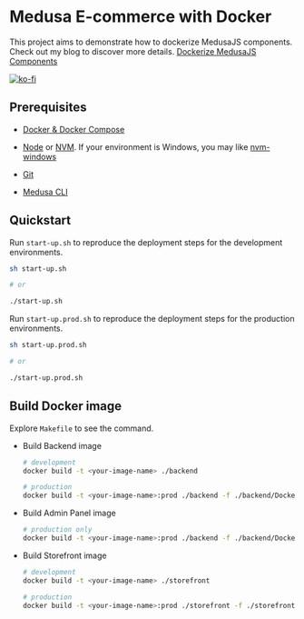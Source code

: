 # Medusa E-commerce with Docker

This project aims to demonstrate how to dockerize MedusaJS components. Check out my blog to discover more details. [Dockerize MedusaJS Components](https://immersedincode.io.vn/blog/dockerizing-medusajs-for-optimized-deployment/)

[![ko-fi](https://ko-fi.com/img/githubbutton_sm.svg)](https://ko-fi.com/M4M0U28LL)

## Prerequisites
- [Docker & Docker Compose](https://www.docker.com/products/docker-desktop/)

- [Node](https://nodejs.org/en/download) or [NVM](https://github.com/nvm-sh/nvm?tab=readme-ov-file#installing-and-updating). If your environment is Windows, you may like [nvm-windows](https://github.com/coreybutler/nvm-windows?tab=readme-ov-file)

- [Git](https://git-scm.com/downloads)

- [Medusa CLI](https://docs.medusajs.com/cli/reference)

## Quickstart

Run `start-up.sh` to reproduce the deployment steps for the development environments.

```bash
sh start-up.sh

# or 

./start-up.sh
```

Run `start-up.prod.sh` to reproduce the deployment steps for the production environments.

```bash
sh start-up.prod.sh

# or 

./start-up.prod.sh
```

## Build Docker image

Explore `Makefile` to see the command.

- Build Backend image
    ```bash
    # development
    docker build -t <your-image-name> ./backend

    # production
    docker build -t <your-image-name>:prod ./backend -f ./backend/Dockerfile.prod
    ```

- Build Admin Panel image
    ```bash
    # production only
    docker build -t <your-image-name>:prod ./backend -f ./backend/Dockerfile.admin.prod
    ```

- Build Storefront image
    ```bash
    # development
    docker build -t <your-image-name> ./storefront

    # production
    docker build -t <your-image-name>:prod ./storefront -f ./storefront/Dockerfile.prod
    ```
    
